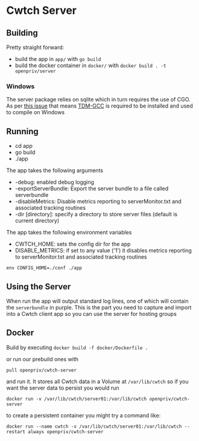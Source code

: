 # Cwtch Server

## Building

Pretty straight forward:
- build the app in `app/` with `go build`
- build the docker container in `docker/` with `docker build . -t openpriv/server`

### Windows

The server package relies on sqlite which in turn requires the use of CGO. As per [this issue](https://github.com/golang/go/issues/12029) that means [TDM-GCC](https://jmeubank.github.io/tdm-gcc/download/) is required to be installed and used to compile on Windows

## Running

- cd app
- go build
- ./app

The app takes the following arguments
- -debug: enabled debug logging
- -exportServerBundle: Export the server bundle to a file called serverbundle
- -disableMetrics: Disable metrics reporting to serverMonitor.txt and associated tracking routines
- -dir [directory]: specify a directory to store server files (default is current directory) 

The app takes the following environment variables
- CWTCH_HOME: sets the config dir for the app
- DISABLE_METRICS: if set to any value ('1') it disables metrics reporting to serverMonitor.txt and associated tracking routines 

`env CONFIG_HOME=./conf ./app`

## Using the Server

When run the app will output standard log lines, one of which will contain the `serverbundle` in purple. This is the part you need to capture and import into a Cwtch client app so you can use the server for hosting groups

## Docker

Build by executing `docker build -f docker/Dockerfile .`

or run our prebuild ones with

`pull openpriv/cwtch-server`

and run it. It stores all Cwtch data in a Volume at `/var/lib/cwtch` so if you want the server data to persist you would run

`docker run -v /var/lib/cwtch/server01:/var/lib/cwtch openpriv/cwtch-server`

to create a persistent container you might try a command like:

`docker run --name cwtch -v /var/lib/cwtch/server01:/var/lib/cwtch --restart always openpriv/cwtch-server`
